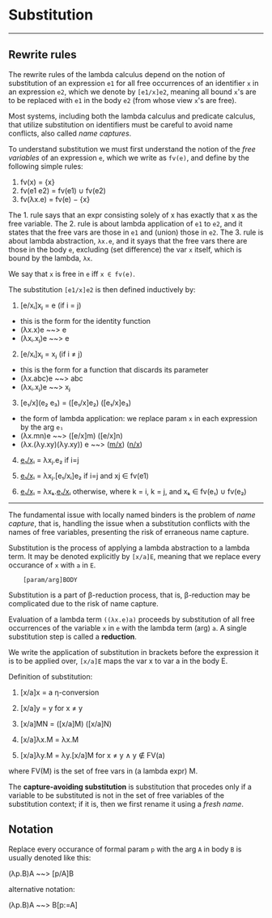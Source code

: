 # Substitution


---

## Rewrite rules 

The rewrite rules of the lambda calculus depend on the notion of substitution of an expression `e1` for all free occurrences of an identifier `x` in an expression `e2`, which we denote by `[e1/x]e2`, meaning all bound `x`'s are to be replaced with `e1` in the body `e2` (from whose view `x`'s are free).

Most systems, including both the lambda calculus and predicate calculus, that utilize substitution on identifiers must be careful to avoid name conflicts, also called *name captures*.

To understand substitution we must first understand the notion of the *free variables* of an expression `e`, which we write as `fv(e)`, and define by the following simple rules:
1. fv(x) = {x}
2. fv(e1 e2) = fv(e1) ∪ fv(e2)
3. fv(λx.e) = fv(e) − {x}

The 1. rule says that an expr consisting solely of x has exactly that x as the free variable. The 2. rule is about lambda application of `e1` to `e2`, and it states that the free vars are those in `e1` and (union) those in `e2`. The 3. rule is about lambda abstraction, `λx.e`, and it syays that the free vars there are those in the body `e`, excluding (set difference) the var `x` itself, which is bound by the lambda, `λx`.

We say that `x` is free in `e` iff `x ∈ fv(e)`.

The substitution `[e1/x]e2` is then defined inductively by:

1. [e/xᵢ]xⱼ = e     (if i = j)
  - this is the form for the identity function
  - (λx.x)e ~~> e
  - (λxᵢ.xⱼ)e ~~> e

2. [e/xᵢ]xⱼ = xⱼ    (if i ≠ j)
  - this is the form for a function that discards its parameter
  - (λx.abc)e ~~> abc
  - (λxᵢ.xⱼ)e ~~> xⱼ

3. [e₁/x](e₂ e₃) = ([e₁/x]e₂) ([e₁/x]e₃)
  - the form of lambda application: we replace param `x` in each expression by the arg `e₁`
  - (λx.mn)e ~~> ([e/x]m) ([e/x]n)
  - (λx.(λy.xy)(λy.xy)) e ~~> ([m/x](λy.xy)) ([n/x](λy.xy))

4. [e₁/xᵢ](λxⱼ.e₂) = λxⱼ.e₂                 if i=j

5. [e₁/xᵢ](λxⱼ.e₂) = λxⱼ.[e₁/xᵢ]e₂          if i=j and xj ∈ fv(e1)

6. [e₁/xᵢ](λxⱼ.e₂) = λxₖ.[e₁/xᵢ]([xₖ/xⱼ]e₂)
  otherwise, where k = i, k = j, and xₖ ∈ fv(e₁) ∪ fv(e₂)



---



The fundamental issue with locally named binders is the problem of *name capture*, that is, handling the issue when a substitution conflicts with the names of free variables, presenting the risk of erraneous name capture.

Substitution is the process of applying a lambda abstraction to a lambda term. It may be denoted explicitly by `[x/a]E`, meaning that we replace every occurance of `x` with `a` in `E`.

        [param/arg]BODY

Substitution is a part of β-reduction process, that is, β-reduction may be complicated due to the risk of name capture.

Evaluation of a lambda term `((λx.e)a)` proceeds by substitution of all free occurrences of the variable `x` in `e` with the lambda term (arg) `a`. A single substitution step is called a **reduction**.

We write the application of substitution in brackets before the expression it is to be applied over, `[x/a]E` maps the var x to var a in the body E.

Definition of substitution:

1.  [x/a]x    = a                      η-conversion

2.  [x/a]y    = y                      for x ≠ y

3.  [x/a]MN   = ([x/a]M) ([x/a]N)

4.  [x/a]λx.M = λx.M

5.  [x/a]λy.M = λy.[x/a]M              for x ≠ y ∧ y ∉ FV(a)

where FV(M) is the set of free vars in (a lambda expr) M.

The **capture-avoiding substitution** is substitution that procedes only if a variable to be substituted is not in the set of free variables of the substitution context; if it is, then we first rename it using a *fresh name*.

## Notation

Replace every occurance of formal param `p` with the arg `A` in body `B` is usually denoted like this:

(λp.B)A ~~> [p/A]B

alternative notation:

(λp.B)A ~~> B[p:=A]

